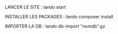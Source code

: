 LANCER LE SITE :  lando start 

INSTALLER LES PACKAGES : lando composer install

IMPORTER LA DB : lando db-import "nomdb".gz
